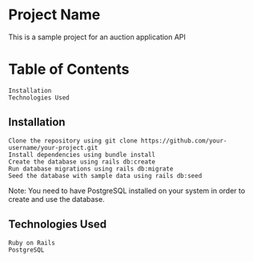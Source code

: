 # Project Name

This is a sample project for an auction application API
# Table of Contents

    Installation
    Technologies Used

## Installation

    Clone the repository using git clone https://github.com/your-username/your-project.git
    Install dependencies using bundle install
    Create the database using rails db:create
    Run database migrations using rails db:migrate
    Seed the database with sample data using rails db:seed

Note: You need to have PostgreSQL installed on your system in order to create and use the database.
## Technologies Used

    Ruby on Rails
    PostgreSQL
